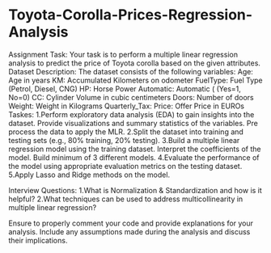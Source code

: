 # Toyota-Corolla-Prices-Regression-Analysis
Assignment Task:
Your task is to perform a multiple linear regression analysis to predict the price of Toyota corolla based on the given attributes.
Dataset Description:
The dataset consists of the following variables:
Age: Age in years
KM: Accumulated Kilometers on odometer
FuelType: Fuel Type (Petrol, Diesel, CNG)
HP: Horse Power
Automatic: Automatic ( (Yes=1, No=0)
CC: Cylinder Volume in cubic centimeters
Doors: Number of doors
Weight: Weight in Kilograms
Quarterly_Tax: 
Price: Offer Price in EUROs
Taskes:
1.Perform exploratory data analysis (EDA) to gain insights into the dataset. Provide visualizations and summary statistics of the variables. Pre process the data to apply the MLR.
2.Split the dataset into training and testing sets (e.g., 80% training, 20% testing).
3.Build a multiple linear regression model using the training dataset. Interpret the coefficients of the model. Build minimum of 3 different models.
4.Evaluate the performance of the model using appropriate evaluation metrics on the testing dataset.
5.Apply Lasso and Ridge methods on the model.

Interview Questions:
1.What is Normalization & Standardization and how is it helpful?
2.What techniques can be used to address multicollinearity in multiple linear regression?


Ensure to properly comment your code and provide explanations for your analysis.
Include any assumptions made during the analysis and discuss their implications.
